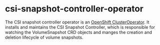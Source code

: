 # csi-snapshot-controller-operator

The CSI snapshot controller operator is an
[OpenShift ClusterOperator](https://github.com/openshift/enhancements/blob/master/enhancements/operator-dev-doc.md#what-is-an-openshift-clusteroperator).
It installs and maintains the CSI Snapshot Controller, which is responsible for watching the VolumeSnapshot CRD objects and manges the creation and deletion lifecycle of volume snapshots.
